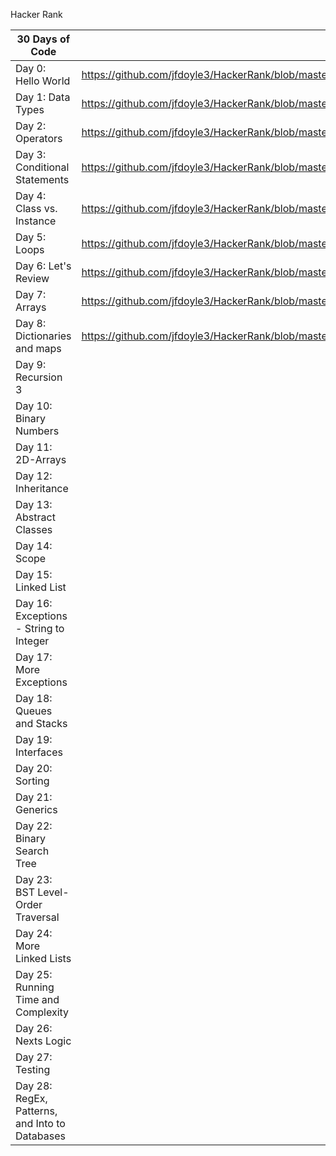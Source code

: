 Hacker Rank

| 30 Days of Code                                | Java                                                                                         | .Net | Python | Nodejs |
| ---------------------------------------------- | -------------------------------------------------------------------------------------------- | ---- | ------ | ------ |
| Day 0: Hello World                             | https://github.com/jfdoyle3/HackerRank/blob/master/java/30DaysOfCoding/Day00_HelloWorld.java |      |        |        |
| Day 1: Data Types                              | https://github.com/jfdoyle3/HackerRank/blob/master/java/30DaysOfCoding/Day01_DataTypes.java  |      |        |        |
| Day 2: Operators                               | https://github.com/jfdoyle3/HackerRank/blob/master/java/30DaysOfCoding/Day02_Operators.java  |      |        |        |
| Day 3: Conditional Statements                  | https://github.com/jfdoyle3/HackerRank/blob/master/java/30DaysOfCoding/Day03_Intro_to_Conditional_Statements.java |      |        |        |
| Day 4: Class vs. Instance                      | https://github.com/jfdoyle3/HackerRank/blob/master/java/30DaysOfCoding/Day03_Intro_to_Conditional_Statements.java|      |        |        |
| Day 5: Loops                                   | https://github.com/jfdoyle3/HackerRank/blob/master/java/30DaysOfCoding/Day05_Loops.java		|      |        |        |
| Day 6: Let's Review                            | https://github.com/jfdoyle3/HackerRank/blob/master/java/30DaysOfCoding/Day06_Lets_Review.java|      |        |        |
| Day 7: Arrays                                  | https://github.com/jfdoyle3/HackerRank/blob/master/java/30DaysOfCoding/Day07_%20Arrays.java	|      |        |        |
| Day 8: Dictionaries and maps                   | https://github.com/jfdoyle3/HackerRank/blob/master/java/30DaysOfCoding/Day08_Dictionaries_and_Maps.java |      |        |        |
| Day 9: Recursion 3                             |  |      |        |        |
| Day 10: Binary Numbers                         |  |      |        |        |
| Day 11: 2D-Arrays                              |                                                                                              |      |        |        |
| Day 12: Inheritance                            |                                                                                              |      |        |        |
| Day 13: Abstract Classes                       |                                                                                              |      |        |        |
| Day 14: Scope                                  |                                                                                              |      |        |        |
| Day 15: Linked List                            |                                                                                              |      |        |        |
| Day 16: Exceptions - String to Integer         |                                                                                              |      |        |        |
| Day 17: More Exceptions                        |                                                                                              |      |        |        |
| Day 18: Queues and Stacks                      |                                                                                              |      |        |        |
| Day 19: Interfaces                             |                                                                                              |      |        |        |
| Day 20: Sorting                                |                                                                                              |      |        |        |
| Day 21: Generics                               |                                                                                              |      |        |        |
| Day 22: Binary Search Tree                     |                                                                                              |      |        |        |
| Day 23: BST Level-Order Traversal              |                                                                                              |      |        |        |
| Day 24: More Linked Lists                      |                                                                                              |      |        |        |
| Day 25: Running Time and Complexity            |                                                                                              |      |        |        |
| Day 26: Nexts Logic                            |                                                                                              |      |        |        |
| Day 27: Testing                                |                                                                                              |      |        |        |
| Day 28: RegEx, Patterns, and Into to Databases |                                                                                              |      |        |        |
